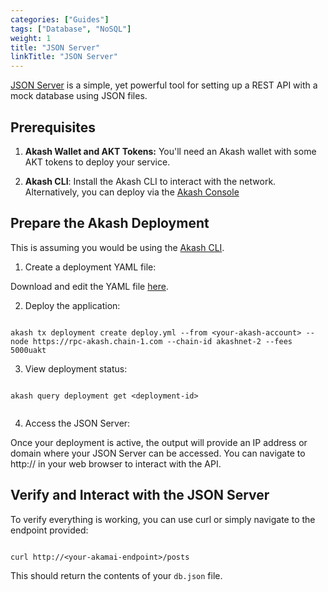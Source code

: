 ```yaml
---
categories: ["Guides"]
tags: ["Database", "NoSQL"]
weight: 1
title: "JSON Server"
linkTitle: "JSON Server"
---
```



[JSON Server](https://json-server.dev/) is a simple, yet powerful tool for setting up a REST API with a mock database using JSON files.

## Prerequisites

1. **Akash Wallet and AKT Tokens:** You'll need an Akash wallet with some AKT tokens to deploy your service.

2. **Akash CLI**: Install the Akash CLI to interact with the network. Alternatively, you can deploy via the [Akash Console](https://console.akash.network)

## Prepare the Akash Deployment

This is assuming you would be using the [Akash CLI](/docs/getting-started/quickstart-guides/akash-cli/). 

1. Create a deployment YAML file:

Download and edit the YAML file [here](https://github.com/akash-network/awesome-akash/blob/master/json-server/deploy.yaml).

2. Deploy the application:

```

akash tx deployment create deploy.yml --from <your-akash-account> --node https://rpc-akash.chain-1.com --chain-id akashnet-2 --fees 5000uakt

```

3. View deployment status:


```

akash query deployment get <deployment-id>


```

4. Access the JSON Server:

Once your deployment is active, the output will provide an IP address or domain where your JSON Server can be accessed. You can navigate to http://<your-akash-endpoint> in your web browser to interact with the API.

## Verify and Interact with the JSON Server

To verify everything is working, you can use curl or simply navigate to the endpoint provided:

```

curl http://<your-akamai-endpoint>/posts

```

This should return the contents of your `db.json` file.







